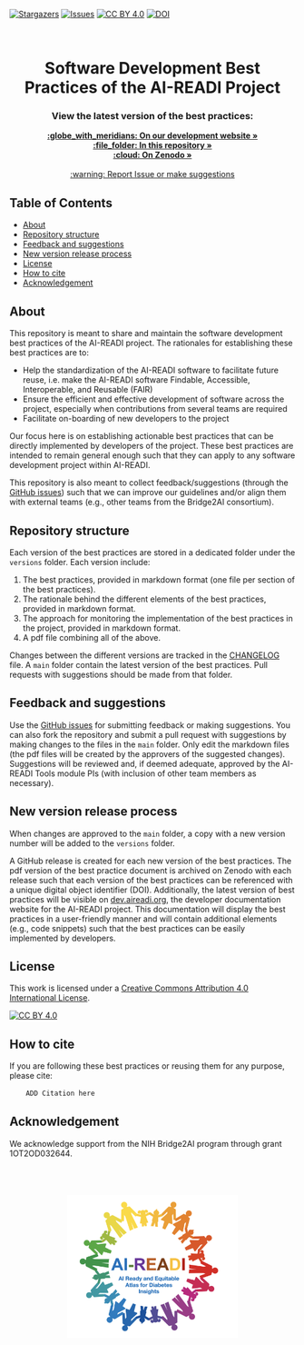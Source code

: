 [![Stargazers][stars-shield]][stars-url]
[![Issues][issues-shield]][issues-url]
[![CC BY 4.0][cc-by-shield]][cc-by]
[![DOI]()]()

[stars-shield]: https://img.shields.io/github/stars/AI-READI/software-dev-best-practices.svg?style=flat-square
[stars-url]: https://github.com/AI-READI/software-dev-best-practices/stargazers
[issues-shield]: https://img.shields.io/github/issues/AI-READI/software-dev-best-practices.svg?style=flat-square
[issues-url]: https://github.com/fairdataihub/AI-READI/software-dev-best-practices/issues
[cc-by]: http://creativecommons.org/licenses/by/4.0/
[cc-by-image]: https://i.creativecommons.org/l/by/4.0/88x31.png
[cc-by-shield]: https://img.shields.io/badge/License-CC%20BY%204.0-lightgrey.svg

<!-- HEADER -->
<br />
<p align="center">

  <h1 align="center"> Software Development Best Practices of the AI-READI Project </h1>
  <h3 align="center"> View the latest version of the best practices: </h3>
  <p align="center">
    <a href="https://dev.aireadi.org"><strong> :globe_with_meridians: On our development website » </strong></a>
    <br />
    <a href="https://github.com/AI-READI/software-dev-best-practices/versions"><strong> :file_folder: In this repository »</strong></a>
    <br />
    <a href="https://zenodo.org"><strong> :cloud: On Zenodo » </strong></a>
    <br />
    <br />
    <a href="https://github.com/AI-READI/software-dev-best-practices/issues/new">:warning: Report Issue or make suggestions</a>
  </p>
</p>

<!-- TABLE OF CONTENTS -->

## Table of Contents

- [About](#about)
- [Repository structure](#repository-structure)
- [Feedback and suggestions](#feedback-and-suggestions)
- [New version release process](#new-version-release-process)
- [License](#license)
- [How to cite](#how-to-cite)
- [Acknowledgement](#acknowledgement)

## About
This repository is meant to share and maintain the software development best practices of the AI-READI project. The rationales for establishing these best practices are to:
- Help the standardization of the AI-READI software to facilitate future reuse, i.e. make the AI-READI software Findable, Accessible, Interoperable, and Reusable (FAIR)
- Ensure the efficient and effective development of software across the project, especially when contributions from several teams are required
- Facilitate on-boarding of new developers to the project

Our focus here is on establishing actionable best practices that can be directly implemented by developers of the project. These best practices are intended to remain general enough such that they can apply to any software development project within AI-READI.

This repository is also meant to collect feedback/suggestions (through the [GitHub issues](https://github.com/AI-READI/software-dev-best-practices/issues/new)) such that we can improve our guidelines and/or align them with external teams (e.g., other teams from the Bridge2AI consortium).

## Repository structure
Each version of the best practices are stored in a dedicated folder under the `versions` folder. Each version include:
1. The best practices, provided in markdown format (one file per section of the best practices).
2. The rationale behind the different elements of the best practices, provided in markdown format.
3. The approach for monitoring the implementation of the best practices in the project, provided in markdown format.
4. A pdf file combining all of the above.

Changes between the different versions are tracked in the [CHANGELOG](https://github.com/fairdataihub/FAIR-BioRS-guidelines/blob/main/CHANGELOG.md) file. A `main` folder contain the latest version of the best practices. Pull requests with suggestions should be made from that folder.

## Feedback and suggestions
Use the [GitHub issues](https://github.com/AI-READI/software-dev-best-practices/issues) for submitting feedback or making suggestions. You can also fork the repository and submit a pull request with suggestions by making changes to the files in the `main` folder. Only edit the markdown files (the pdf files will be created by the approvers of the suggested changes). Suggestions will be reviewed and, if deemed adequate, approved by the AI-READI Tools module PIs (with inclusion of other team members as necessary). 

## New version release process
When changes are approved to the `main` folder, a copy with a new version number will be added to the `versions` folder.

A GitHub release is created for each new version of the best practices. The pdf version of the best practice document is archived on Zenodo with each release such that each version of the best practices can be referenced with a unique digital object identifier (DOI). Additionally, the latest version of best practices will be visible on [dev.aireadi.org](http://dev.aireadi.org), the developer documentation website for the AI-READI project. This documentation will display the best practices in a user-friendly manner and will contain additional elements (e.g., code snippets) such that the best practices can be easily implemented by developers.

## License
This work is licensed under a
[Creative Commons Attribution 4.0 International License][cc-by].

[![CC BY 4.0][cc-by-image]][cc-by]

[cc-by]: http://creativecommons.org/licenses/by/4.0/
[cc-by-image]: https://i.creativecommons.org/l/by/4.0/88x31.png


## How to cite
If you are following these best practices or reusing them for any purpose, please cite:
```bash
    ADD Citation here
```

## Acknowledgement
We acknowledge support from the NIH Bridge2AI program through grant 1OT2OD032644.

<p align="center">
  <br/>
  <br/>
  <br/>
  <a href="#">
    <img src="https://github.com/AI-READI/AI-READI-logo/blob/main/logo/png/option2.png" alt="Logo" width="300">
  </a>
</p>  
  
